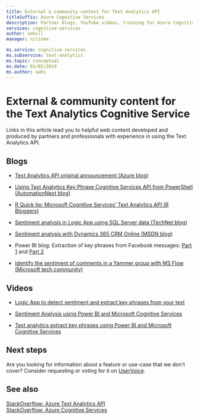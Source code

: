 ```yaml
---
title: External & community content for Text Analytics API
titleSuffix: Azure Cognitive Services
description: Partner blogs, YouTube videos, training for Azure Cognitive Services Text Analytics API.
services: cognitive-services
author: aahill
manager: nitinme

ms.service: cognitive-services
ms.subservice: text-analytics
ms.topic: conceptual
ms.date: 03/02/2019
ms.author: aahi
---
```

# External & community content for the Text Analytics Cognitive Service

 Links in this article lead you to helpful web content developed and produced by partners and professionals with experience in using the Text Analytics API.

## Blogs

+ [Text Analytics API original announcement (Azure blog)](https://azure.microsoft.com/blog/using-text-analytics-in-call-centers/)

+ [Using Text Analytics Key Phrase Cognitive Services API from PowerShell (AutomationNext blog)](https://automationnext.wordpress.com/tag/text-analytics/)

+ [R Quick tip: Microsoft Cognitive Services’ Text Analytics API (R Bloggers)](https://www.r-bloggers.com/r-quick-tip-microsoft-cognitive-services-text-analytics-api/)

+ [Sentiment analysis in Logic App using SQL Server data (TechNet blog)](https://social.technet.microsoft.com/wiki/contents/articles/36074.logic-apps-with-azure-cognitive-service.aspx)

+ [Sentiment analysis with Dynamics 365 CRM Online (MSDN blog)](/archive/blogs/geoffreyinnis/sentiment-analysis-in-usd-with-cognitive-services-text-analytics) 

+ Power BI blog: Extraction of key phrases from Facebook messages: [Part 1](https://community.powerbi.com/t5/Community-Blog/Text-Analytics-in-Power-BI-Extraction-of-key-phrases-from/ba-p/88483) and [Part 2](https://community.powerbi.com/t5/Community-Blog/Text-Analytics-in-Power-BI-Extraction-of-key-phrases-from/ba-p/88487)

+ [Identify the sentiment of comments in a Yammer group with MS Flow (Microsoft tech community)](/Yammer/integrate-yammer-with-other-apps/sentiment-analysis-flow-azure)



## Videos

+ [Logic App to detect sentiment and extract key phrases from your text](https://www.youtube.com/watch?v=jVN9NObAzgk)

+ [Sentiment Analysis using Power BI and Microsoft Cognitive Services](https://www.youtube.com/watch?v=gJ1j3N7Y75k)

+ [Text analytics extract key phrases using Power BI and Microsoft Cognitive Services](https://www.youtube.com/watch?v=R_-1TB2BF14)

## Next steps

Are you looking for information about a feature or use-case that we don't cover? Consider requesting or voting for it on [UserVoice](https://cognitive.uservoice.com/forums/555922-text-analytics). 

## See also

 [StackOverflow: Azure Text Analytics API](https://stackoverflow.com/questions/tagged/text-analytics-api)   
 [StackOverflow: Azure Cognitive Services](https://stackoverflow.com/questions/tagged/microsoft-cognitive)